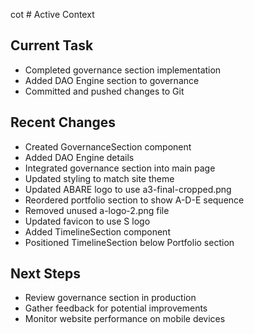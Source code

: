 cot # Active Context

## Current Task
- Completed governance section implementation
- Added DAO Engine section to governance
- Committed and pushed changes to Git

## Recent Changes
- Created GovernanceSection component
- Added DAO Engine details
- Integrated governance section into main page
- Updated styling to match site theme
- Updated ABARE logo to use a3-final-cropped.png
- Reordered portfolio section to show A-D-E sequence
- Removed unused a-logo-2.png file
- Updated favicon to use S logo
- Added TimelineSection component
- Positioned TimelineSection below Portfolio section

## Next Steps
- Review governance section in production
- Gather feedback for potential improvements
- Monitor website performance on mobile devices
